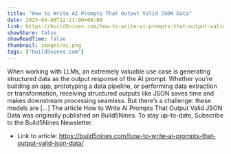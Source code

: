 ```yaml
---
title: "How to Write AI Prompts That Output Valid JSON Data"
date: 2025-04-08T12:21:06+00:00
link: https://build5nines.com/how-to-write-ai-prompts-that-output-valid-json-data/
showShare: false
showReadTime: false
thumbnail: images/ai.png
tags: ["build5nines.com"]
---
```

When working with LLMs, an extremely valuable use case is generating structured data as the output response of the AI prompt. Whether you’re building an app, prototyping a data pipeline, or performing data extraction or transformation, receiving structured outputs like JSON saves time and makes downstream processing seamless. But there’s a challenge: these models are […]
The article How to Write AI Prompts That Output Valid JSON Data was originally published on Build5Nines. To stay up-to-date, Subscribe to the Build5Nines Newsletter.

- Link to article: https://build5nines.com/how-to-write-ai-prompts-that-output-valid-json-data/